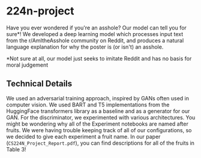# 224n-project

Have you ever wondered if you're an asshole? Our model can tell you for sure*! We developed a deep learning model which processes input text from the r/AmItheAsshole community on Reddit, and produces a natural language explanation for why the poster is (or isn't) an asshole.

\*Not sure at all, our model just seeks to imitate Reddit and has no basis for moral judgement

## Technical Details
We used an adversarial training approach, inspired by GANs often used in computer vision. We used BART and T5 implementations from the HuggingFace transformers library as a baseline and as a generator for our GAN. For the discriminator, we experimented with various architectures. You might be wondering why all of the Experiment notebooks are named after fruits. We were having trouble keeping track of all of our configurations, so we decided to give each experiment a fruit name. In our paper (`CS224N_Project_Report.pdf`), you can find descriptions for all of the fruits in Table 3!
